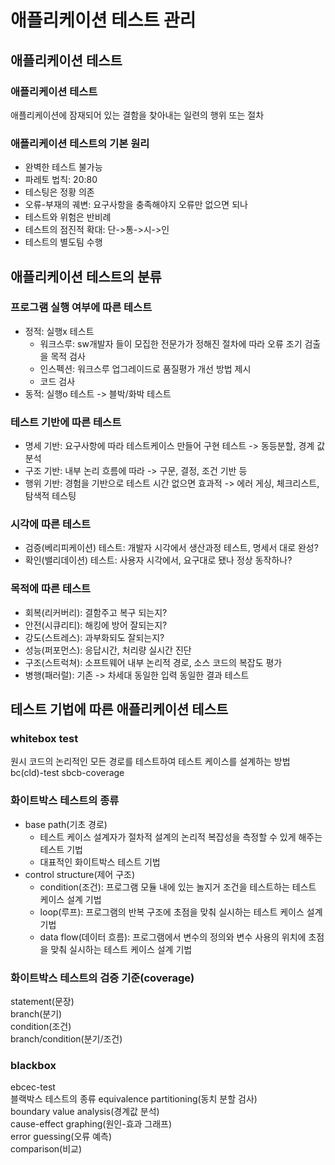 # 애플리케이션 테스트 관리
## 애플리케이션 테스트
### 애플리케이션 테스트
애플리케이션에 잠재되어 있는 결함을 찾아내는 일련의 행위 또는 절차
### 애플리케이션 테스트의 기본 원리
* 완벽한 테스트 불가능
* 파레토 법칙: 20:80
* 테스팅은 정황 의존
* 오류-부재의 궤변: 요구사항을 충족해야지 오류만 없으면 되나
* 테스트와 위험은 반비례
* 테스트의 점진적 확대: 단->통->시->인
* 테스트의 별도팀 수행
## 애플리케이션 테스트의 분류
### 프로그램 실행 여부에 따른 테스트
* 정적: 실행x 테스트
  * 워크스루: sw개발자 들이 모집한 전문가가 정해진 절차에 따라 오류 조기 검출을 목적 검사
  * 인스펙션: 워크스루 업그레이드로 품질평가 개선 방법 제시
  * 코드 검사
* 동적: 실행o 테스트 -> 블박/화박 테스트
### 테스트 기반에 따른 테스트
* 명세 기반: 요구사항에 따라 테스트케이스 만들어 구현 테스트 -> 동등분할, 경계 값 분석
* 구조 기반: 내부 논리 흐름에 따라 -> 구문, 결정, 조건 기반 등
* 행위 기반: 경험을 기반으로 테스트 시간 없으면 효과적 -> 에러 게싱, 체크리스트, 탐색적 테스팅
### 시각에 따른 테스트
* 검증(베리피케이션) 테스트: 개발자 시각에서 생산과정 테스트, 명세서 대로 완성?
* 확인(밸리데이션) 테스트: 사용자 시각에서, 요구대로 됐나 정상 동작하나?
### 목적에 따른 테스트
* 회복(리커버리): 결함주고 복구 되는지?
* 안전(시큐리티): 해킹에 방어 잘되는지?
* 강도(스트레스): 과부화되도 잘되는지?
* 성능(퍼포먼스): 응답시간, 처리량 실시간 진단
* 구조(스트럭쳐): 소프트웨어 내부 논리적 경로, 소스 코드의 복잡도 평가
* 병행(패러럴): 기존 -> 차세대 동일한 입력 동일한 결과 테스트
## 테스트 기법에 따른 애플리케이션 테스트
### whitebox test
원시 코드의 논리적인 모든 경로를 테스트하여 테스트 케이스를 설계하는 방법  
bc(cld)-test sbcb-coverage  

### 화이트박스 테스트의 종류
* base path(기초 경로)
  * 테스트 케이스 설계자가 절차적 설계의 논리적 복잡성을 측정할 수 있게 해주는 테스트 기법
  * 대표적인 화이트박스 테스트 기법  
* control structure(제어 구조)  
  * condition(조건): 프로그램 모듈 내에 있는 놀지거 조건을 테스트하는 테스트 케이스 설계 기법
  * loop(루프): 프로그램의 반복 구조에 초점을 맞춰 실시하는 테스트 케이스 설계 기법
  * data flow(데이터 흐름): 프로그램에서 변수의 정의와 변수 사용의 위치에 초점을 맞춰 실시하는 테스트 케이스 설계 기법  
### 화이트박스 테스트의 검증 기준(coverage)
statement(문장)  
branch(분기)  
condition(조건)  
branch/condition(분기/조건)

### blackbox  
ebcec-test  
블랙박스 테스트의 종류
equivalence partitioning(동치 분할 검사)  
boundary value analysis(경계값 분석)  
cause-effect graphing(원인-효과 그래프)  
error guessing(오류 예측)  
comparison(비교)  
